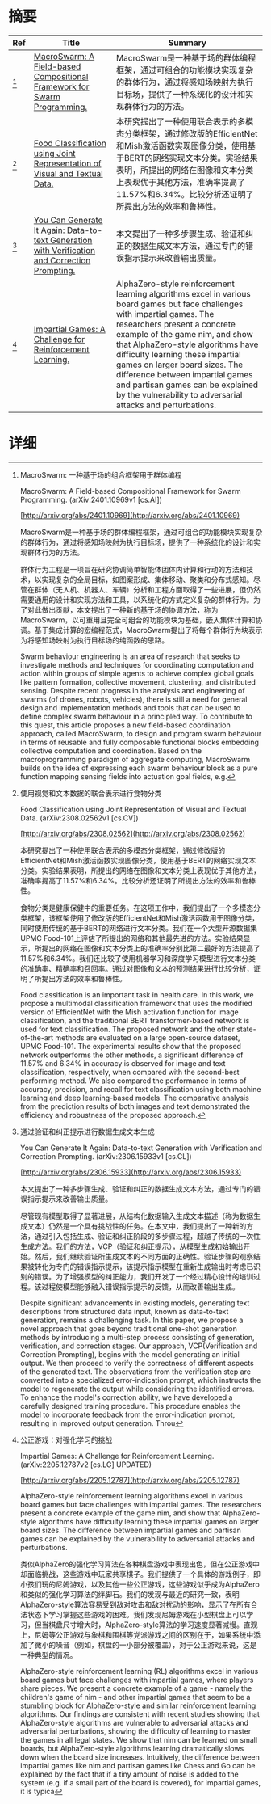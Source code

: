 # 摘要

| Ref | Title | Summary |
| --- | --- | --- |
| [^1] | [MacroSwarm: A Field-based Compositional Framework for Swarm Programming.](http://arxiv.org/abs/2401.10969) | MacroSwarm是一种基于场的群体编程框架，通过可组合的功能模块实现复杂的群体行为，通过将感知场映射为执行目标场，提供了一种系统化的设计和实现群体行为的方法。 |
| [^2] | [Food Classification using Joint Representation of Visual and Textual Data.](http://arxiv.org/abs/2308.02562) | 本研究提出了一种使用联合表示的多模态分类框架，通过修改版的EfficientNet和Mish激活函数实现图像分类，使用基于BERT的网络实现文本分类。实验结果表明，所提出的网络在图像和文本分类上表现优于其他方法，准确率提高了11.57%和6.34%。比较分析还证明了所提出方法的效率和鲁棒性。 |
| [^3] | [You Can Generate It Again: Data-to-text Generation with Verification and Correction Prompting.](http://arxiv.org/abs/2306.15933) | 本文提出了一种多步骤生成、验证和纠正的数据生成文本方法，通过专门的错误指示提示来改善输出质量。 |
| [^4] | [Impartial Games: A Challenge for Reinforcement Learning.](http://arxiv.org/abs/2205.12787) | AlphaZero-style reinforcement learning algorithms excel in various board games but face challenges with impartial games. The researchers present a concrete example of the game nim, and show that AlphaZero-style algorithms have difficulty learning these impartial games on larger board sizes. The difference between impartial games and partisan games can be explained by the vulnerability to adversarial attacks and perturbations. |

# 详细

[^1]: MacroSwarm: 一种基于场的组合框架用于群体编程

    MacroSwarm: A Field-based Compositional Framework for Swarm Programming. (arXiv:2401.10969v1 [cs.AI])

    [http://arxiv.org/abs/2401.10969](http://arxiv.org/abs/2401.10969)

    MacroSwarm是一种基于场的群体编程框架，通过可组合的功能模块实现复杂的群体行为，通过将感知场映射为执行目标场，提供了一种系统化的设计和实现群体行为的方法。

    

    群体行为工程是一项旨在研究协调简单智能体团体内计算和行动的方法和技术，以实现复杂的全局目标，如图案形成、集体移动、聚类和分布式感知。尽管在群体（无人机、机器人、车辆）分析和工程方面取得了一些进展，但仍然需要通用的设计和实现方法和工具，以系统化的方式定义复杂的群体行为。为了对此做出贡献，本文提出了一种新的基于场的协调方法，称为MacroSwarm，以可重用且完全可组合的功能模块为基础，嵌入集体计算和协调。基于集成计算的宏编程范式，MacroSwarm提出了将每个群体行为块表示为将感知场映射为执行目标场的纯函数的思路。

    Swarm behaviour engineering is an area of research that seeks to investigate methods and techniques for coordinating computation and action within groups of simple agents to achieve complex global goals like pattern formation, collective movement, clustering, and distributed sensing. Despite recent progress in the analysis and engineering of swarms (of drones, robots, vehicles), there is still a need for general design and implementation methods and tools that can be used to define complex swarm behaviour in a principled way. To contribute to this quest, this article proposes a new field-based coordination approach, called MacroSwarm, to design and program swarm behaviour in terms of reusable and fully composable functional blocks embedding collective computation and coordination. Based on the macroprogramming paradigm of aggregate computing, MacroSwarm builds on the idea of expressing each swarm behaviour block as a pure function mapping sensing fields into actuation goal fields, e.g.
    
[^2]: 使用视觉和文本数据的联合表示进行食物分类

    Food Classification using Joint Representation of Visual and Textual Data. (arXiv:2308.02562v1 [cs.CV])

    [http://arxiv.org/abs/2308.02562](http://arxiv.org/abs/2308.02562)

    本研究提出了一种使用联合表示的多模态分类框架，通过修改版的EfficientNet和Mish激活函数实现图像分类，使用基于BERT的网络实现文本分类。实验结果表明，所提出的网络在图像和文本分类上表现优于其他方法，准确率提高了11.57%和6.34%。比较分析还证明了所提出方法的效率和鲁棒性。

    

    食物分类是健康保健中的重要任务。在这项工作中，我们提出了一个多模态分类框架，该框架使用了修改版的EfficientNet和Mish激活函数用于图像分类，同时使用传统的基于BERT的网络进行文本分类。我们在一个大型开源数据集UPMC Food-101上评估了所提出的网络和其他最先进的方法。实验结果显示，所提出的网络在图像和文本分类上的准确率分别比第二最好的方法提高了11.57%和6.34%。我们还比较了使用机器学习和深度学习模型进行文本分类的准确率、精确率和召回率。通过对图像和文本的预测结果进行比较分析，证明了所提出方法的效率和鲁棒性。

    Food classification is an important task in health care. In this work, we propose a multimodal classification framework that uses the modified version of EfficientNet with the Mish activation function for image classification, and the traditional BERT transformer-based network is used for text classification. The proposed network and the other state-of-the-art methods are evaluated on a large open-source dataset, UPMC Food-101. The experimental results show that the proposed network outperforms the other methods, a significant difference of 11.57% and 6.34% in accuracy is observed for image and text classification, respectively, when compared with the second-best performing method. We also compared the performance in terms of accuracy, precision, and recall for text classification using both machine learning and deep learning-based models. The comparative analysis from the prediction results of both images and text demonstrated the efficiency and robustness of the proposed approach.
    
[^3]: 通过验证和纠正提示进行数据生成文本生成

    You Can Generate It Again: Data-to-text Generation with Verification and Correction Prompting. (arXiv:2306.15933v1 [cs.CL])

    [http://arxiv.org/abs/2306.15933](http://arxiv.org/abs/2306.15933)

    本文提出了一种多步骤生成、验证和纠正的数据生成文本方法，通过专门的错误指示提示来改善输出质量。

    

    尽管现有模型取得了显著进展，从结构化数据输入生成文本描述（称为数据生成文本）仍然是一个具有挑战性的任务。在本文中，我们提出了一种新的方法，通过引入包括生成、验证和纠正阶段的多步骤过程，超越了传统的一次性生成方法。我们的方法，VCP（验证和纠正提示），从模型生成初始输出开始。然后，我们继续验证所生成文本的不同方面的正确性。验证步骤的观察结果被转化为专门的错误指示提示，该提示指示模型在重新生成输出时考虑已识别的错误。为了增强模型的纠正能力，我们开发了一个经过精心设计的培训过程。该过程使模型能够融入错误指示提示的反馈，从而改善输出生成。

    Despite significant advancements in existing models, generating text descriptions from structured data input, known as data-to-text generation, remains a challenging task. In this paper, we propose a novel approach that goes beyond traditional one-shot generation methods by introducing a multi-step process consisting of generation, verification, and correction stages. Our approach, VCP(Verification and Correction Prompting), begins with the model generating an initial output. We then proceed to verify the correctness of different aspects of the generated text. The observations from the verification step are converted into a specialized error-indication prompt, which instructs the model to regenerate the output while considering the identified errors. To enhance the model's correction ability, we have developed a carefully designed training procedure. This procedure enables the model to incorporate feedback from the error-indication prompt, resulting in improved output generation. Throu
    
[^4]: 公正游戏：对强化学习的挑战

    Impartial Games: A Challenge for Reinforcement Learning. (arXiv:2205.12787v2 [cs.LG] UPDATED)

    [http://arxiv.org/abs/2205.12787](http://arxiv.org/abs/2205.12787)

    AlphaZero-style reinforcement learning algorithms excel in various board games but face challenges with impartial games. The researchers present a concrete example of the game nim, and show that AlphaZero-style algorithms have difficulty learning these impartial games on larger board sizes. The difference between impartial games and partisan games can be explained by the vulnerability to adversarial attacks and perturbations.

    

    类似AlphaZero的强化学习算法在各种棋盘游戏中表现出色，但在公正游戏中却面临挑战，这些游戏中玩家共享棋子。我们提供了一个具体的游戏例子，即小孩们玩的尼姆游戏，以及其他一些公正游戏，这些游戏似乎成为AlphaZero和类似的强化学习算法的绊脚石。我们的发现与最近的研究一致，表明AlphaZero-style算法容易受到敌对攻击和敌对扰动的影响，显示了在所有合法状态下学习掌握这些游戏的困难。我们发现尼姆游戏在小型棋盘上可以学习，但当棋盘尺寸增大时，AlphaZero-style算法的学习速度显著减慢。直观上，尼姆等公正游戏与象棋和围棋等党派游戏之间的区别在于，如果系统中添加了微小的噪音（例如，棋盘的一小部分被覆盖），对于公正游戏来说，这是一种典型的情况。

    AlphaZero-style reinforcement learning (RL) algorithms excel in various board games but face challenges with impartial games, where players share pieces. We present a concrete example of a game - namely the children's game of nim - and other impartial games that seem to be a stumbling block for AlphaZero-style and similar reinforcement learning algorithms.  Our findings are consistent with recent studies showing that AlphaZero-style algorithms are vulnerable to adversarial attacks and adversarial perturbations, showing the difficulty of learning to master the games in all legal states.  We show that nim can be learned on small boards, but AlphaZero-style algorithms learning dramatically slows down when the board size increases. Intuitively, the difference between impartial games like nim and partisan games like Chess and Go can be explained by the fact that if a tiny amount of noise is added to the system (e.g. if a small part of the board is covered), for impartial games, it is typica
    

